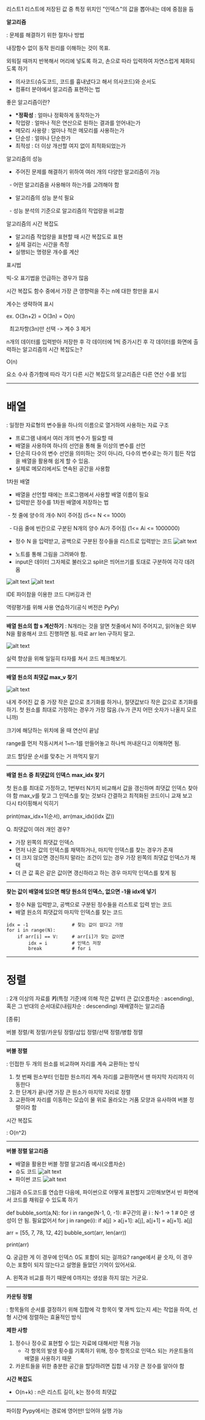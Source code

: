리스트1
리스트에 저장된 값 중 특정 위치인 "인덱스"의 값을 뽑아내는 데에 중점을 둠

**알고리즘**

: 문제를 해결하기 위한 절차나 방법



내장함수 없이 동작 원리를 이해하는 것이 목표.

외워질 때까지 반복해서 머리에 넣도록 하고, 손으로 따라 입력하여 자연스럽게 체화되도록 하기



* 의사코드(슈도코드, 코드를 흉내냈다고 해서 의사코드)와 순서도
* 컴퓨터 분야에서 알고리즘 표현하는 법



좋은 알고리즘이란?

* **\*정확성** : 얼마나 정확하게 동작하는가
* 작업량 : 얼마나 적은 연산으로 원하는 결과를 얻어내는가
* 메모리 사용량 : 얼마나 적은 메모리를 사용하는가
* 단순성 : 얼마나 단순한가
* 최적성 : 더 이상 개선할 여지 없이 최적화되었는가



알고리즘의 성능

* 주어진 문제를 해결하기 위하여 여러 개의 다양한 알고리즘이 가능

 	- 어떤 알고리즘을 사용해야 하는가를 고려해야 함

* 알고리즘의 성능 분석 필요

 	- 성능 분석의 기준으로 알고리즘의 작업량을 비교함



알고리즘의 시간 복잡도

* 알고리즘 작업량을 표현할 때 시간 복잡도로 표현
* 실제 걸리는 시간을 측정
* 실행되는 명령문 개수를 계산



표시법

빅-오 표기법을 언급하는 경우가 많음

시간 복잡도 함수 중에서 가장 큰 영향력을 주는 n에 대한 항만을 표시

계수는 생략하여 표시



ex. O(3n+2) = O(3n) = O(n)

           최고차항(3n)만 선택 -> 계수 3 제거



n개의 데이터를 입력받아 저장한 후 각 데이터에 1씩 증가시킨 후 각 데이터를 화면에 출력하는 알고리즘의 시간 복잡도는?

O(n)



요소 수사 증가함에 따라 각기 다른 시간 복잡도의 알고리즘은 다른 연산 수를 보임



---



# **배열**



: 일정한 자료형의 변수들을 하나의 이름으로 열거하여 사용하는 자료 구조



* 프로그램 내에서 여러 개의 변수가 필요할 때
* 배열을 사용하여 하나의 선언을 통해 둘 이상의 변수를 선언
* 단순히 다수의 변수 선언을 의미하는 것이 아니라, 다수의 변수로는 하기 힘든 작업을 배열을 활용해 쉽게 할 수 있음.
* 실제로 메모리에서도 연속된 공간을 사용함



1차원 배열

* 배열을 선언할 때에는 프로그램에서 사용할 배열 이름이 필요
* 입력받은 정수를 1차원 배열에 저장하는 법

 - 첫 줄에 양수의 개수 N이 주어짐 (5<= N <= 1000)

  - 다음 줄에 빈칸으로 구분된 N개의 양수 Ai가 주어짐 (1<= Ai <= 1000000)

* 정수 N 을 입력받고, 공백으로 구분된 정수들을 리스트로 입력받는 코드
![alt text](image-1.png)

- 노트를 통해 그림을 그려봐야 함.
- input은 데이터 그자체로 불러오고 split은 띄어쓰기를 토대로 구분하여 각각 데려옴

![alt text](image-2.png)
![alt text](image-3.png)

IDE 파이참을 이용한 코드 디버깅과 런

역량평가를 위해 사용 연습하기(공식 버전은 PyPy)

---

**배열 원소의 합 s 계산하기**
: N개라는 것을 알면 첫줄에서 N이 주어지고, 읽어놓은 외부 N을 활옹해서 코드 진행하면 됨. 따로 arr len 구하지 말고.

![alt text](image-4.png)

실력 향상을 위해 일일히 타자를 쳐서 코드 체크해보기.

---

**배열 원소의 최댓값 max_v 찾기**

![alt text](image-5.png)

내게 주어진 값 중 가장 작은 값으로 초기화를 하거나, 절댓값보다 작은 값으로 초기화를 하기.
첫 원소를 최대로 가정하는 경우가 가장 많음.(누가 큰지 어떤 숫자가 나올지 모르니까)

크기에 해당하는 위치에 올 때 연산이 끝남

range를 먼저 작동시켜서 1~n-1를 만들어놓고 하나씩 꺼내온다고 이해하면 됨.

코드 할당문 순서를 맞추는 거 까먹지 말기

---

**배열 원소 중 최댓값의 인덱스 max_idx 찾기**

첫 원소를 최대로 가정하고, 1번부터 N가지 비교해서 값을 갱신하며 최댓값 인덱스 찾아야 함
max_v를 찾고 그 인덱스를 찾는 것보다 간결하고 최적화된 코드이니 교재 보고 다시 타이핑해서 익히기

print(max_idx+1(순서), arr(max_idx)(idx 값))

Q. 최댓값이 여러 개인 경우?
- 가장 왼쪽의 최댓값 인덱스
- 먼저 나온 값의 인덱스를 채택하거나, 마지막 인덱스를 찾는 경우가 존재
- 더 크지 않으면 갱신하지 말라는 조건이 있는 경우 가장 왼쪽의 최댓값 인덱스가 채택
- 더 큰 값 혹은 같은 값이면 갱신하라고 하는 경우 마지막 인덱스를 찾게 됨

---
**찾는 값이 배열에 있으면 해당 원소의 인덱스, 없으면 -1을 idx에 넣기**
- 정수 N을 입력받고, 공백으로 구분된 정수들을 리스트로 입력 받는 코드
- 배열 원소의 최댓값의 마지막 인덱스를 찾는 코드
```
idx = -1                # 찾는 값이 없다고 가정
for i in range(N):    
    if arr[i] == V:     # arr[i]가 찾는 값이면
        idx = i         # 인덱스 저장
        break           # for i
```

---
# 정렬

: 2개 이상의 자료를 **키**(특정 기준)에 의해 작은 값부터 큰 값(오름차순 : ascending), 혹은 그 반대의 순서대로(내림차순 : descending) 재배열하는 알고리즘


[종류]

버블 정렬/퀵 정렬/카운팅 정렬/삽입 정렬/선택 정렬/병합 정렬

---
**버블 정렬**

: 인접한 두 개의 원소를 비교하며 자리를 계속 교환하는 방식

1. 첫 번째 원소부터 인접한 원소끼리 계속 자리를 교환하면서 맨 마지막 자리까지 이동한다
2. 한 단계가 끝나면 가장 큰 원소가 마지막 자리로 정렬
3. 교환하며 자리를 이동하는 모습이 물 위로 올라오는 거품 모양과 유사하여 버블 정렬이라 함

시간 복잡도

: O(n^2)

---
**버블 정렬 알고리즘**

- 배열을 활용한 버블 정렬 알고리즘 예시(오름차순)
- 슈도 코드
![alt text](image-6.png)
- 파이썬 코드
![alt text](image-7.png)

그림과 슈도코드를 연습한 다음에, 파이썬으로 어떻게 표현할지 고민해보면서 빈 화면에서 코드를 채워갈 수 있도록 하기

def bubble_sort(a,N):
  for i in range(N-1, 0, -1): #구간의 끝 i : N-1 -> 1 # 0은 생성이 안 됨. 필요없어서
    for j in range(i): 
      if a[j] > a[j+1]:
        a[j], a[j+1] = a[j+1]. a[j]

arr = [55, 7, 78, 12, 42]
bubble_sort(arr, len(arr))

print(arr)


Q. 궁금한 게 이 경우에 인덱스 0도 포함이 되는 걸까요? range에서 끝 숫자, 이 경우 0,는 포함이 되지 않는다고 설명을 들었던 기억이 있어서요.

A. 왼쪽과 비교를 하기 때문에 0까지는 생성을 하지 않는 거군요.

---

**카운팅 정렬**

: 항목들의 순서를 결정하기 위해 집합에 각 항목이 몇 개씩 있는지 세는 작업을 하여, 선형 시간에 정렬하는 효율적인 방식

**제한 사항**

1. 정수나 정수로 표현할 수 있는 자료에 대해서만 적용 가능
   - 각 항목의 발생 횟수를 기록하기 위해, 정수 항목으로 인덱스 되는 카운트들의 배열을 사용하기 때문
2. 카운트들을 위한 충분한 공간을 할당하려면 집합 내 가장 큰 정수를 알아야 함

**시간 복잡도**
- O(n+k) : n은 리스트 길이, k는 정수의 최댓값
  
---
파이참 Pypy에서는 경로에 영어만! 있어야 실행 가능

